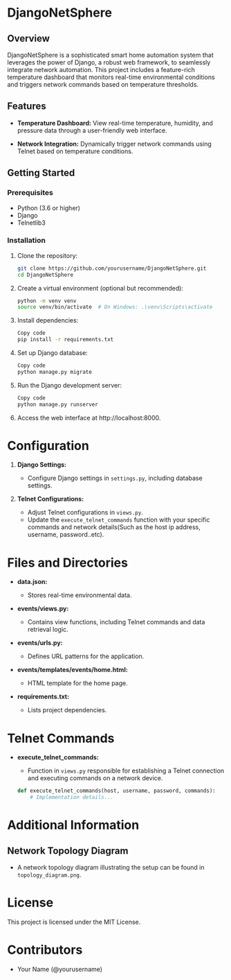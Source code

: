 # DjangoNetSphere

## Overview

DjangoNetSphere is a sophisticated smart home automation system that leverages the power of Django, a robust web framework, to seamlessly integrate network automation. This project includes a feature-rich temperature dashboard that monitors real-time environmental conditions and triggers network commands based on temperature thresholds.

## Features

- **Temperature Dashboard:** View real-time temperature, humidity, and pressure data through a user-friendly web interface.

- **Network Integration:** Dynamically trigger network commands using Telnet based on temperature conditions.

## Getting Started

### Prerequisites

- Python (3.6 or higher)
- Django
- Telnetlib3

### Installation

1. Clone the repository:

   ```bash
   git clone https://github.com/yourusername/DjangoNetSphere.git
   cd DjangoNetSphere

2. Create a virtual environment (optional but recommended):

    ```bash
    python -m venv venv
    source venv/bin/activate  # On Windows: .\venv\Scripts\activate

3. Install dependencies:

    ```bash
    Copy code
    pip install -r requirements.txt

4. Set up Django database:

    ```bash
    Copy code
    python manage.py migrate

5. Run the Django development server:

    ```bash
    Copy code
    python manage.py runserver

6. Access the web interface at http://localhost:8000.

# Configuration

1. **Django Settings:**
   - Configure Django settings in `settings.py`, including database settings.

2. **Telnet Configurations:**
   - Adjust Telnet configurations in `views.py`.
   - Update the `execute_telnet_commands` function with your specific commands and network details(Such as the host ip address, username, password..etc).

# Files and Directories

- **data.json:**
  - Stores real-time environmental data.
  
- **events/views.py:**
  - Contains view functions, including Telnet commands and data retrieval logic.

- **events/urls.py:**
  - Defines URL patterns for the application.

- **events/templates/events/home.html:**
  - HTML template for the home page.

- **requirements.txt:**
  - Lists project dependencies.


# Telnet Commands

- **execute_telnet_commands:**
  - Function in `views.py` responsible for establishing a Telnet connection and executing commands on a network device.

  ```python
  def execute_telnet_commands(host, username, password, commands):
      # Implementation details...

# Additional Information

## Network Topology Diagram

- A network topology diagram illustrating the setup can be found in `topology_diagram.png`.

# License

This project is licensed under the MIT License.

# Contributors

- Your Name (@yourusername)
